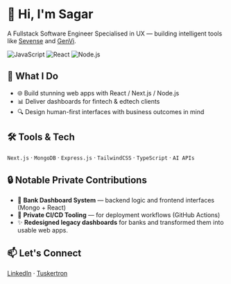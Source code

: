 # 👋 Hi, I'm Sagar

A Fullstack Software Engineer Specialised in UX — building intelligent tools like [Sevense](#) and [GenVi](#).

![JavaScript](https://img.shields.io/badge/Code-JavaScript-informational?style=flat&logo=javascript)
![React](https://img.shields.io/badge/Frontend-React-informational?style=flat&logo=react)
![Node.js](https://img.shields.io/badge/Backend-Node.js-informational?style=flat&logo=node.js)


## 🚀 What I Do
- 🌐 Build stunning web apps with React / Next.js / Node.js
- 📊 Deliver dashboards for fintech & edtech clients
- 🔍 Design human-first interfaces with business outcomes in mind

## 🛠️ Tools & Tech
`Next.js` · `MongoDB` · `Express.js` · `TailwindCSS` · `TypeScript` · `AI APIs`

## 🔒 Notable Private Contributions
- 💼 **Bank Dashboard System** — backend logic and frontend interfaces (Mongo + React)
- 🔐 **Private CI/CD Tooling** — for deployment workflows (GitHub Actions)
- ✨ **Redesigned legacy dashboards** for banks and transformed them into usable web apps.

## 📫 Let's Connect
[LinkedIn](https://linkedin.com/in/sagarsreekumar) · [Tuskertron](https://tuskertron.com)
